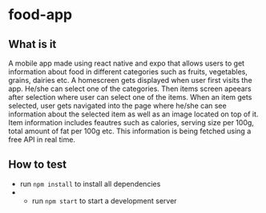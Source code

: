 # food-app 

## What is it 
A mobile app made using react native and expo that allows users to get information about food in different categories such as fruits, vegetables, grains, dairies etc. A homescreen gets displayed when user first visits the app. He/she can select one of the categories. Then items screen apeears after selection where user can select one of the items. When an item gets selected, user gets navigated into the page where he/she can see information about the selected item as well as an image located on top of it. Item information includes feautres such as calories, serving size per 100g, total amount of fat per 100g etc. This information is being fetched using a free API in real time. 

## How to test 
- run `npm install` to install all dependencies 
- - run `npm start` to start a development server  
